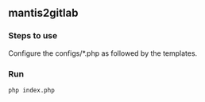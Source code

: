 ## mantis2gitlab

### Steps to use

Configure the configs/*.php as followed by the templates.

### Run

`php index.php`

